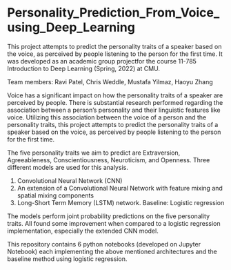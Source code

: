 # Personality_Prediction_From_Voice_using_Deep_Learning

This project attempts to predict the personality traits of a speaker based on the voice, as perceived by people listening to the person for the first time. It was developed as an academic group projectfor the course 11-785 Introduction to Deep Learning (Spring, 2022) at CMU.

Team members: Ravi Patel, Chris Weddle, Mustafa Yilmaz, Haoyu Zhang

Voice has a significant impact on how the personality traits of a speaker are perceived by people. There is substantial research performed regarding the association between a person’s personality and their linguistic features like voice. Utilizing this association between the voice of a person and the personality traits, this project attempts to predict the personality traits of a speaker based on the voice, as perceived by people listening to the person for the first time. 

The five personality traits we aim to predict are Extraversion, Agreeableness, Conscientiousness, Neuroticism, and Openness. Three different models are used for this analysis.
1. Convolutional Neural Network (CNN)
2. An extension of a Convolutional Neural Network with feature mixing and spatial mixing components
3. Long-Short Term Memory (LSTM) network. 
Baseline: Logistic regression

The models perform joint probability predictions on the five personality traits. All found some improvement when compared to a logistic regression implementation, especially the extended CNN model.

This repository contains 6 python notebooks (developed on Jupyter Notebook) each implementing the above mentioned architectures and the baseline method using logistic regression.
